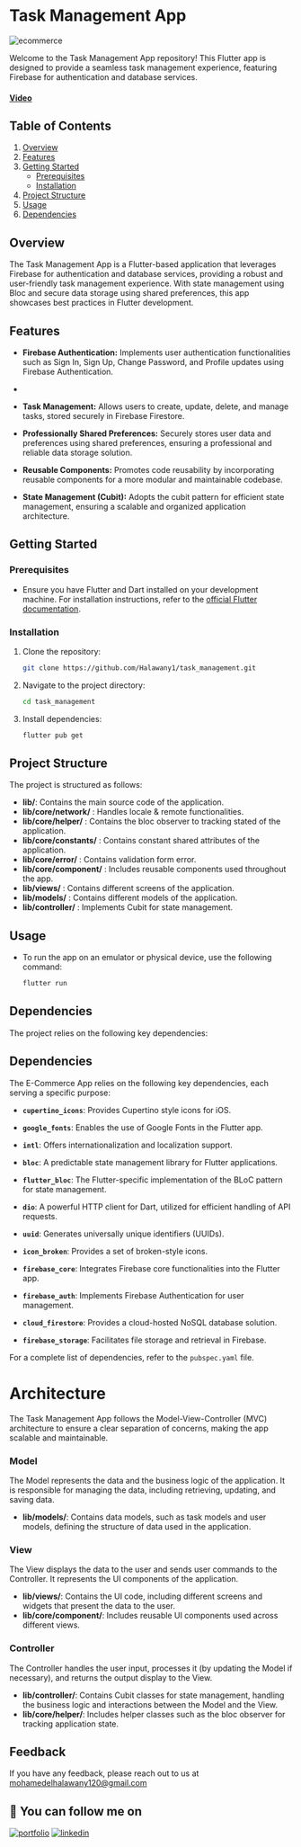 # Task Management App
![ecommerce]()

Welcome to the Task Management App repository! This Flutter app is designed to provide a seamless task management experience, featuring Firebase for authentication and database services.
#### [Video](https://www.linkedin.com/posts/mohamed-elhalawany-329314220_ecommerce-flutter-dart-activity-7105259895544791040-_FuR?utm_source=share&utm_medium=member_desktop)

## Table of Contents
1. [Overview](#overview)
2. [Features](#features)
3. [Getting Started](#getting-started)
   - [Prerequisites](#prerequisites)
   - [Installation](#installation)
4. [Project Structure](#project-structure)
5. [Usage](#usage)
6. [Dependencies](#dependencies)

## Overview

The Task Management App is a Flutter-based application that leverages Firebase for authentication and database services, providing a robust and user-friendly task management experience. With state management using Bloc and secure data storage using shared preferences, this app showcases best practices in Flutter development.

## Features

- **Firebase Authentication:**  Implements user authentication functionalities such as Sign In, Sign Up, Change Password, and Profile updates using Firebase Authentication.
- 
- **Task Management:** Allows users to create, update, delete, and manage tasks, stored securely in Firebase Firestore.

- **Professionally Shared Preferences:** Securely stores user data and preferences using shared preferences, ensuring a professional and reliable data storage solution.

- **Reusable Components:** Promotes code reusability by incorporating reusable components for a more modular and maintainable codebase.

- **State Management (Cubit):**  Adopts the cubit pattern for efficient state management, ensuring a scalable and organized application architecture.

## Getting Started

### Prerequisites

- Ensure you have Flutter and Dart installed on your development machine. For installation instructions, refer to the [official Flutter documentation](https://flutter.dev/docs/get-started/install).

### Installation

1. Clone the repository:

   ```bash
   git clone https://github.com/Halawany1/task_management.git
1. Navigate to the project directory:
    ```bash
   cd task_management
2. Install dependencies:
    ```bash
   flutter pub get
    
## Project Structure

The project is structured as follows:

- **lib/**: Contains the main source code of the application.
- **lib/core/network/** : Handles locale & remote functionalities.
- **lib/core/helper/** : Contains the bloc observer to tracking stated of the application.
- **lib/core/constants/** : Contains constant shared attributes of the application.
- **lib/core/error/** : Contains validation form error.
- **lib/core/component/** : Includes reusable components used throughout the app.
- **lib/views/** : Contains different screens of the application.
- **lib/models/** :  Contains different models of the application.
- **lib/controller/** : Implements Cubit for state management.

  
## Usage
- To run the app on an emulator or physical device, use the following command:
   ```bash
   flutter run

## Dependencies
The project relies on the following key dependencies:

## Dependencies

The E-Commerce App relies on the following key dependencies, each serving a specific purpose:

- **`cupertino_icons`**: Provides Cupertino style icons for iOS.

- **`google_fonts`**: Enables the use of Google Fonts in the Flutter app.

- **`intl`**: Offers internationalization and localization support.

- **`bloc`**: A predictable state management library for Flutter applications.

- **`flutter_bloc`**: The Flutter-specific implementation of the BLoC pattern for state management.

- **`dio`**: A powerful HTTP client for Dart, utilized for efficient handling of API requests.
  
- **`uuid`**: Generates universally unique identifiers (UUIDs).
  
- **`icon_broken`**:  Provides a set of broken-style icons.
  
- **`firebase_core`**: Integrates Firebase core functionalities into the Flutter app.
  
- **`firebase_auth`**: Implements Firebase Authentication for user management.
  
- **`cloud_firestore`**: Provides a cloud-hosted NoSQL database solution.

- **`firebase_storage`**: Facilitates file storage and retrieval in Firebase.


For a complete list of dependencies, refer to the `pubspec.yaml` file.

# Architecture

The Task Management App follows the Model-View-Controller (MVC) architecture to ensure a clear separation of concerns, making the app scalable and maintainable.

### Model
The Model represents the data and the business logic of the application. It is responsible for managing the data, including retrieving, updating, and saving data.

- **lib/models/**: Contains data models, such as task models and user models, defining the structure of data used in the application.
### View
The View displays the data to the user and sends user commands to the Controller. It represents the UI components of the application.

- **lib/views/**: Contains the UI code, including different screens and widgets that present the data to the user.
- **lib/core/component/**: Includes reusable UI components used across different views.
### Controller
The Controller handles the user input, processes it (by updating the Model if necessary), and returns the output display to the View.

- **lib/controller/**: Contains Cubit classes for state management, handling the business logic and interactions between the Model and the View.
- **lib/core/helper/**: Includes helper classes such as the bloc observer for tracking application state.

## Feedback

If you have any feedback, please reach out to us at mohamedelhalawany120@gmail.com

## 🔗 You can follow me on

[![portfolio](https://img.shields.io/badge/GitHub-100000?style=for-the-badge&logo=github&logoColor=white)](https://github.com/halawany1)
[![linkedin](https://img.shields.io/badge/linkedin-0A66C2?style=for-the-badge&logo=linkedin&logoColor=white)](https://www.linkedin.com/in/mohamed-elhalawany-329314220/)

